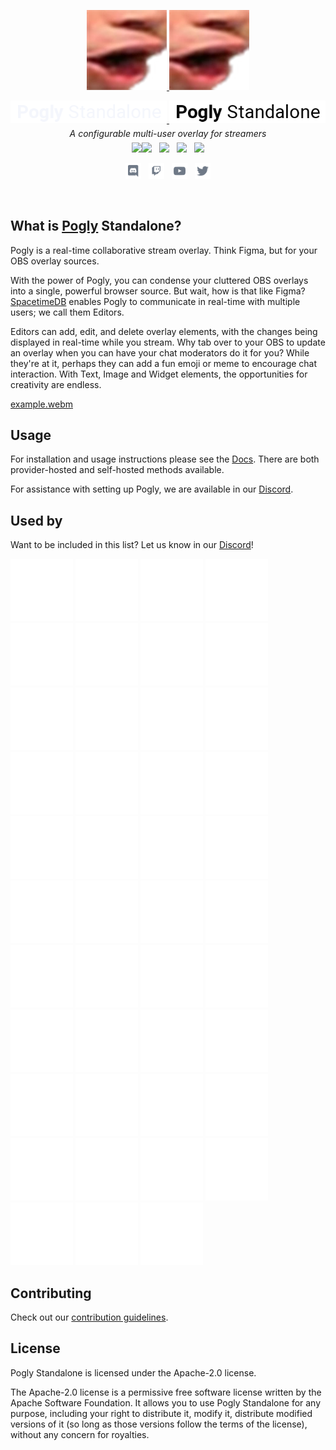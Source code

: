 <p align="center">
    <a href="https://pogly.gg#gh-dark-mode-only" target="_blank">
	<img width="128" src="./images/dark/Pog.png" alt="Pogly Logo">
    </a>
    <a href="https://pogly.gg#gh-light-mode-only" target="_blank">
	<img width="128" src="./images/light/Pog.png" alt="Pogly Logo">
    </a>
</p>
<p align="center">
    <a href="https://pogly.gg#gh-dark-mode-only" target="_blank">
        <img width="250" src="./images/dark/pogly-text.png" alt="Pogly">
    </a>
    <a href="https://pogly.gg#gh-light-mode-only" target="_blank">
        <img width="250" src="./images/light/pogly-text.png" alt="Pogly">
    </a>
    <p style="font-style: italic;line-height: 0" align="center">
        A configurable multi-user overlay for streamers
    </p>
</p>

<p align="center">
    <a href="https://github.com/microsoft/TypeScript"><img src="https://img.shields.io/badge/built_with-TypeScript-2F74C0.svg?style=flat-square"><img src="https://img.shields.io/badge/CSharp-6C287D.svg?style=flat-square" /></a>
    &nbsp;
    <a href="https://github.com/clockworklabs/spacetimedb"><img src="https://img.shields.io/badge/powered_by-SpacetimeDB-000000.svg?style=flat-square" /></a>
    &nbsp;
	<img src="https://img.shields.io/github/v/release/poglyapp/pogly-standalone?color=9f9f9f&include_prereleases&label=version&sort=semver&style=flat-square" />
    &nbsp;
    <a href="https://github.com/PoglyApp/pogly-standalone/blob/master/LICENSE"><img src="https://img.shields.io/badge/license-Apache%202.0-50C878.svg?style=flat-square" /></a>
</p>

<p align="center">
    <a href="https://discord.gg/pogly"><img height="25" src="./images/social/discord.svg" alt="Discord" /></a>
    &nbsp;
    <a href="https://www.twitch.tv/poglygg"><img height="25" src="./images/social/twitch.svg" alt="Twitch" /></a>
    &nbsp;
    <a href="https://www.youtube.com/@PoglyApp"><img height="25" src="./images/social/youtube.svg" alt="YouTube" /></a>
    &nbsp;
    <a href="https://x.com/PoglyApp"><img height="25" src="./images/social/twitter.svg" alt="Twitter" /></a>
</p>

<br>

## What is [Pogly](https://pogly.gg) Standalone?

Pogly is a real-time collaborative stream overlay. Think Figma, but for your OBS overlay sources.

With the power of Pogly, you can condense your cluttered OBS overlays into a single, powerful browser source. But wait, how is that like Figma? [SpacetimeDB](https://spacetimedb.com) enables Pogly to communicate in real-time with multiple users; we call them Editors.

Editors can add, edit, and delete overlay elements, with the changes being displayed in real-time while you stream. Why tab over to your OBS to update an overlay when you can have your chat moderators do it for you? While they're at it, perhaps they can add a fun emoji or meme to encourage chat interaction. With Text, Image and Widget elements, the opportunities for creativity are endless.

[example.webm](https://github.com/PoglyApp/pogly-standalone/assets/36650721/7eb57196-bf56-4fa1-979f-36eb5c0746e9)

## Usage

For installation and usage instructions please see the [Docs](https://github.com/PoglyApp/pogly-documentation/blob/main/index.md).
There are both provider-hosted and self-hosted methods available.

For assistance with setting up Pogly, we are available in our [Discord](https://discord.gg/pogly).

## Used by

Want to be included in this list? Let us know in our [Discord](https://discord.gg/pogly)!

<a href="https://www.twitch.tv/shroud" rel="noreferrer" target="_blank" title="Shroud"><img src="./images/streamers/shroud.svg" /></a>
<a href="https://www.twitch.tv/mizkif" rel="noreferrer" target="_blank" title="Mizkif"><img src="./images/streamers/mizkif.svg" /></a>
<a href="https://www.twitch.tv/EMIRU" rel="noreferrer" target="_blank" title="Emiru"><img src="./images/streamers/emiru.svg" /></a>
<a href="https://www.twitch.tv/npmlol" rel="noreferrer" target="_blank" title="Npmlol"><img src="./images/streamers/npmlol.svg" /></a>
<a href="https://www.twitch.tv/tubbo" rel="noreferrer" target="_blank" title="Tubbo"><img src="./images/streamers/tubbo.svg" /></a>
<a href="https://www.twitch.tv/jasontheween" rel="noreferrer" target="_blank" title="jasontheween"><img src="./images/streamers/jasontheween.svg" /></a>
<a href="https://www.twitch.tv/orophia" rel="noreferrer" target="_blank" title="orophia"><img src="./images/streamers/orophia.svg" /></a>
<a href="https://www.twitch.tv/maya" rel="noreferrer" target="_blank" title="Maya"><img src="./images/streamers/maya.svg" /></a>
<a href="https://www.twitch.tv/zoil" rel="noreferrer" target="_blank" title="Zoil"><img src="./images/streamers/zoil.svg" /></a>
<a href="https://www.twitch.tv/alveussanctuary" rel="noreferrer" target="_blank" title="AlveusSanctuary"><img src="./images/streamers/alveussanctuary.svg" /></a>
<a href="https://www.twitch.tv/graycen" rel="noreferrer" target="_blank" title="Graycen"><img src="./images/streamers/graycen.svg" /></a>
<a href="https://www.twitch.tv/bean" rel="noreferrer" target="_blank" title="Bean"><img src="./images/streamers/bean.svg" /></a>
<a href="https://www.twitch.tv/siormax" rel="noreferrer" target="_blank" title="Siormax"><img src="./images/streamers/siormax.svg" /></a>
<a href="https://www.twitch.tv/brain" rel="noreferrer" target="_blank" title="Brain"><img src="./images/streamers/brain.svg" /></a>
<a href="https://www.twitch.tv/buttsoap" rel="noreferrer" target="_blank" title="Buttsoap"><img src="./images/streamers/buttsoap.svg" /></a>
<a href="https://www.twitch.tv/ashlynn" rel="noreferrer" target="_blank" title="Ashlynn"><img src="./images/streamers/ashlynn.svg" /></a>
<a href="https://www.twitch.tv/ssaab" rel="noreferrer" target="_blank" title="Ssaab"><img src="./images/streamers/ssaab.svg" /></a>
<a href="https://www.twitch.tv/itsklos" rel="noreferrer" target="_blank" title="ItsKlos"><img src="./images/streamers/itsklos.svg" /></a>
<a href="https://www.twitch.tv/justagameoverscreen" rel="noreferrer" target="_blank" title="JustAGameOverScreen"><img src="./images/streamers/justagameoverscreen.svg" /></a>
<a href="https://www.twitch.tv/firthy00" rel="noreferrer" target="_blank" title="Firthy00"><img src="./images/streamers/firthy00.svg" /></a>
<a href="https://www.twitch.tv/misasoupy" rel="noreferrer" target="_blank" title="Misasoupy"><img src="./images/streamers/misasoupy.svg" /></a>
<a href="https://www.twitch.tv/gappyv" rel="noreferrer" target="_blank" title="GappyV"><img src="./images/streamers/gappyv.svg" /></a>
<a href="https://www.twitch.tv/kr3ia" rel="noreferrer" target="_blank" title="kr3ia"><img src="./images/streamers/kr3ia.svg" /></a>
<a href="https://www.twitch.tv/whataturtle" rel="noreferrer" target="_blank" title="whataturtle"><img src="./images/streamers/whataturtle.svg" /></a>
<a href="https://www.twitch.tv/savix" rel="noreferrer" target="_blank" title="Savix"><img src="./images/streamers/savix.svg" /></a>
<a href="https://www.twitch.tv/derkajohnstv" rel="noreferrer" target="_blank" title="DerkaJohnsTV"><img src="./images/streamers/derkajohnstv.svg" /></a>
<a href="https://www.twitch.tv/pengwin" rel="noreferrer" target="_blank" title="Pengwin"><img src="./images/streamers/pengwin.svg" /></a>
<a href="https://www.twitch.tv/totless" rel="noreferrer" target="_blank" title="Totless"><img src="./images/streamers/totless.svg" /></a>
<a href="https://www.twitch.tv/fubuki_vr" rel="noreferrer" target="_blank" title="Fubuki_Vr"><img src="./images/streamers/fubuki_vr.svg" /></a>
<a href="https://www.twitch.tv/uberhaxornova" rel="noreferrer" target="_blank" title="UberHaxorNova"><img src="./images/streamers/uberhaxornova.svg" /></a>
<a href="https://www.twitch.tv/sp00nerism" rel="noreferrer" target="_blank" title="Sp00nerism"><img src="./images/streamers/sp00nerism.svg" /></a>
<a href="https://www.twitch.tv/kohrean" rel="noreferrer" target="_blank" title="Kohrean"><img src="./images/streamers/kohrean.svg" /></a>
<a href="https://www.twitch.tv/boshiitime" rel="noreferrer" target="_blank" title="BoshiiTime"><img src="./images/streamers/boshiitime.svg" /></a>
<a href="https://www.twitch.tv/kromia" rel="noreferrer" target="_blank" title="Kromia"><img src="./images/streamers/kromia.svg" /></a>
<a href="https://www.twitch.tv/heyimradiant" rel="noreferrer" target="_blank" title="HeyImRadiant"><img src="./images/streamers/heyimradiant.svg" /></a>
<a href="https://www.twitch.tv/krisuna" rel="noreferrer" target="_blank" title="Krisuna"><img src="./images/streamers/krisuna.svg" /></a>
<a href="https://www.twitch.tv/echotheneko" rel="noreferrer" target="_blank" title="EchoTheNeko"><img src="./images/streamers/echotheneko.svg" /></a>
<a href="https://www.twitch.tv/greywolf" rel="noreferrer" target="_blank" title="greywolf"><img src="./images/streamers/greywolf.svg" /></a>
<a href="https://www.twitch.tv/shyfox_vr" rel="noreferrer" target="_blank" title="shyfox_vr"><img src="./images/streamers/shyfoxvr.svg" /></a>
<a href="https://www.twitch.tv/supertf" rel="noreferrer" target="_blank" title="supertf"><img src="./images/streamers/supertf.svg" /></a>
<a href="https://www.twitch.tv/amedoll" rel="noreferrer" target="_blank" title="AmeDoll"><img src="./images/streamers/amedoll.svg" /></a>
<a href="https://www.twitch.tv/sakurasassi" rel="noreferrer" target="_blank" title="SakuraSassi"><img src="./images/streamers/sakurasassi.svg" /></a>
<a href="https://www.twitch.tv/asby" rel="noreferrer" target="_blank" title="Asby"><img src="./images/streamers/asby.svg" /></a>

## Contributing

Check out our [contribution guidelines](https://github.com/PoglyApp/pogly-standalone/blob/main/CONTRIBUTING.md).

## License

Pogly Standalone is licensed under the Apache-2.0 license.

The Apache-2.0 license is a permissive free software license written by the Apache Software Foundation. It allows you to use Pogly Standalone for any purpose, including your right to distribute it, modify it, distribute modified versions of it (so long as those versions follow the terms of the license), without any concern for royalties.

